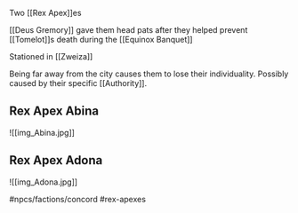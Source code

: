 Two [[Rex Apex]]es

[[Deus Gremory]] gave them head pats after they helped prevent [[Tomelot]]s death during the [[Equinox Banquet]]

Stationed in [[Zweiza]]

Being far away from the city causes them to lose their individuality. Possibly caused by their specific [[Authority]].

## Rex Apex Abina
![[img_Abina.jpg]]
## Rex Apex Adona
![[img_Adona.jpg]]



#npcs/factions/concord #rex-apexes
